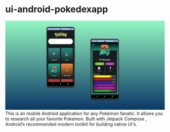 # ui-android-pokedexapp

![alt text](https://github.com/nickdferrara/ui-android-pokedexapp/blob/main/PokedexPreview.png?raw=true)
This is an mobile Android application for any Pokémon fanatic. It allows you to research all your favorite Pokemon. Built with Jetpack Compose , Android’s recommended modern toolkit for building native UI's.
